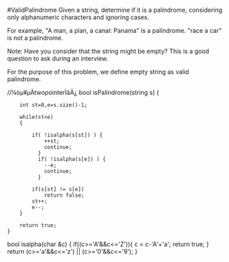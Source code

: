 #ValidPalindrome
Given a string, determine if it is a palindrome, considering only alphanumeric characters and ignoring cases.

For example,
"A man, a plan, a canal: Panama" is a palindrome.
"race a car" is not a palindrome.

Note:
Have you consider that the string might be empty? This is a good question to ask during an interview.

For the purpose of this problem, we define empty string as valid palindrome.

//¼òµ¥µÄtwopointerÌâÄ¿
bool isPalindrome(string s) {
        
        int st=0,e=s.size()-1;
       
        while(st<e)
        {
            
            if( !isalpha(s[st]) ) {
                ++st;
                continue;
              }
              if( !isalpha(s[e]) ) {
                --e;
                continue;
              }
            
            if(s[st] != s[e])
                return false;
            st++;
            e--;
        }
        
        return true;
    }
    
    
bool isalpha(char &c)
{
    if((c>='A'&&c<='Z')){
      c = c-'A'+'a';
      return true;
    }
    return (c>='a'&&c<='z') || (c>='0'&&c<='9');
}